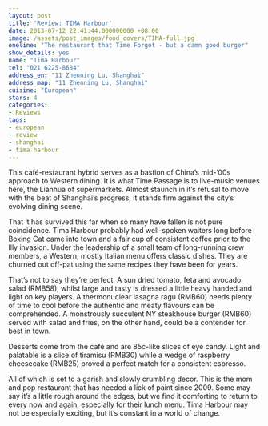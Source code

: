 ```yaml
---
layout: post
title: 'Review: TIMA Harbour'
date: 2013-07-12 22:41:44.000000000 +08:00
image: /assets/post_images/food_covers/TIMA-full.jpg
oneline: "The restaurant that Time Forgot - but a damn good burger"
show_details: yes
name: "Tima Harbour"
tel: "021 6225-8684"
address_en: "11 Zhenning Lu, Shanghai"
address_map: "11 Zhenning Lu, Shanghai"
cuisine: "European"
stars: 4
categories:
- Reviews
tags:
- european
- review
- shanghai
- tima harbour
---
```

This café-restaurant hybrid serves as a bastion of China’s mid-’00s approach to Western dining. It is what Time Passage is to live-music venues here, the Lianhua of supermarkets. Almost staunch in it’s refusal to move with the beat of Shanghai’s progress, it stands firm against the city’s evolving dining scene.

That it has survived this far when so many have fallen is not pure coincidence. Tima Harbour probably had well-spoken waiters long before Boxing Cat came into town and a fair cup of consistent coffee prior to the Illy invasion. Under the leadership of a small team of long-running crew members, a Western, mostly Italian menu offers classic dishes. They are churned out off-pat using the same recipes they have been for years.

That’s not to say they’re perfect. A sun dried tomato, feta and avocado salad (RMB58), whilst large and tasty is dressed a little heavy handed and light on key players. A thermonuclear lasagna ragu (RMB60) needs plenty of time to cool before the authentic and meaty flavours can be comprehended. A monstrously succulent NY steakhouse burger (RMB60) served with salad and fries, on the other hand, could be a contender for best in town.

Desserts come from the café and are 85c-like slices of eye candy. Light and palatable is a slice of tiramisu (RMB30) while a wedge of raspberry cheesecake (RMB25) proved a perfect match for a consistent espresso.

All of which is set to a garish and slowly crumbling decor. This is the mom and pop restaurant that has needed a lick of paint since 2009. Some may say it’s a little rough around the edges, but we find it comforting to return to every now and again, especially for their lunch menu. Tima Harbour may not be especially exciting, but it’s constant in a world of change.
